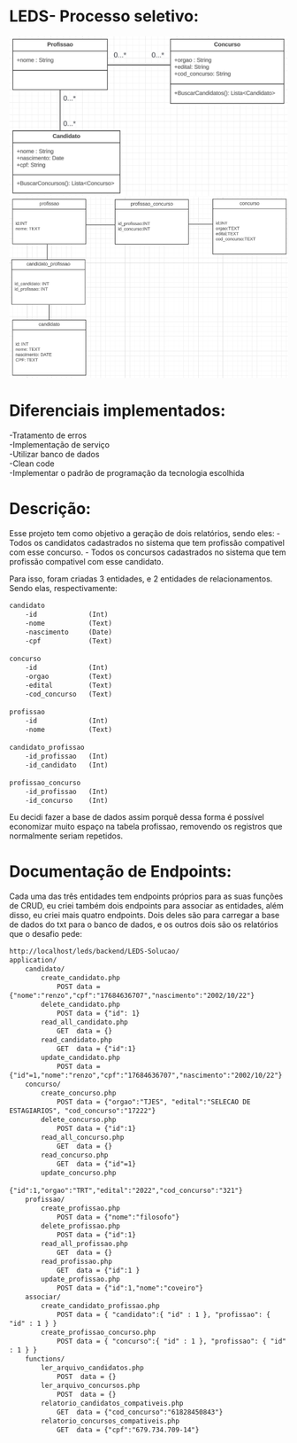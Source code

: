 # LEDS- Processo seletivo:
![Modelo de Classe:](ModeloDeClasse.png)
![Modelo de Dados](ModeloDeDados.png)

# Diferenciais implementados:
-Tratamento de erros  
-Implementação de serviço  
-Utilizar banco de dados  
-Clean code  
-Implementar o padrão de programação da tecnologia escolhida	  

# Descrição:
Esse projeto tem como objetivo a geração de dois relatórios, sendo eles:
    - Todos os candidatos cadastrados no sistema que tem profissão compativel com esse concurso.
    - Todos os concursos cadastrados no sistema que tem profissão compativel com esse candidato.

Para isso, foram criadas 3 entidades, e 2 entidades de relacionamentos. Sendo elas, respectivamente: 

    candidato
        -id             (Int)
        -nome           (Text)
        -nascimento     (Date)
        -cpf            (Text)

    concurso
        -id             (Int)
        -orgao          (Text)
        -edital         (Text)
        -cod_concurso   (Text)

    profissao
        -id             (Int)
        -nome           (Text)

    candidato_profissao
        -id_profissao   (Int)
        -id_candidato   (Int)

    profissao_concurso
        -id_profissao   (Int)
        -id_concurso    (Int)

Eu decidi fazer a base de dados assim porquê dessa forma é possível economizar muito espaço na tabela profissao, removendo
os registros que normalmente seriam repetidos.

# Documentação de Endpoints:
Cada uma das três entidades tem endpoints próprios para as suas funções de CRUD, eu criei também dois endpoints para associar as entidades, além disso, eu criei mais quatro endpoints.
Dois deles são para carregar a base de dados do txt para o banco de dados, e os outros dois são os relatórios que o desafio pede:  

    http://localhost/leds/backend/LEDS-Solucao/  
    application/  
        candidato/  
            create_candidato.php  
                POST data = {"nome":"renzo","cpf":"17684636707","nascimento":"2002/10/22"}  
            delete_candidato.php  
                POST data = {"id": 1}  
            read_all_candidato.php  
                GET  data = {}  
            read_candidato.php  
                GET  data = {"id":1}  
            update_candidato.php  
                POST data = {"id"=1,"nome":"renzo","cpf":"17684636707","nascimento":"2002/10/22"}  
        concurso/  
            create_concurso.php  
                POST data = {"orgao":"TJES", "edital":"SELECAO DE ESTAGIARIOS", "cod_concurso":"17222"}  
            delete_concurso.php  
                POST data = {"id":1}  
            read_all_concurso.php  
                GET  data = {}  
            read_concurso.php  
                GET  data = {"id"=1}  
            update_concurso.php  
                {"id":1,"orgao":"TRT","edital":"2022","cod_concurso":"321"}  
        profissao/  
            create_profissao.php  
                POST data = {"nome":"filosofo"}  
            delete_profissao.php  
                POST data = {"id":1}  
            read_all_profissao.php  
                GET  data = {}  
            read_profissao.php  
                GET  data = {"id":1 }  
            update_profissao.php  
                POST data = {"id":1,"nome":"coveiro"}  
        associar/  
            create_candidato_profissao.php  
                POST data = { "candidato":{ "id" : 1 }, "profissao": { "id" : 1 } }  
            create_profissao_concurso.php  
                POST data = { "concurso":{ "id" : 1 }, "profissao": { "id" : 1 } }  
        functions/  
            ler_arquivo_candidatos.php  
                POST  data = {}  
            ler_arquivo_concursos.php  
                POST  data = {}  
            relatorio_candidatos_compativeis.php  
                GET  data = {"cod_concurso":"61828450843"}  
            relatorio_concursos_compativeis.php  
                GET  data = {"cpf":"679.734.709-14"}  


